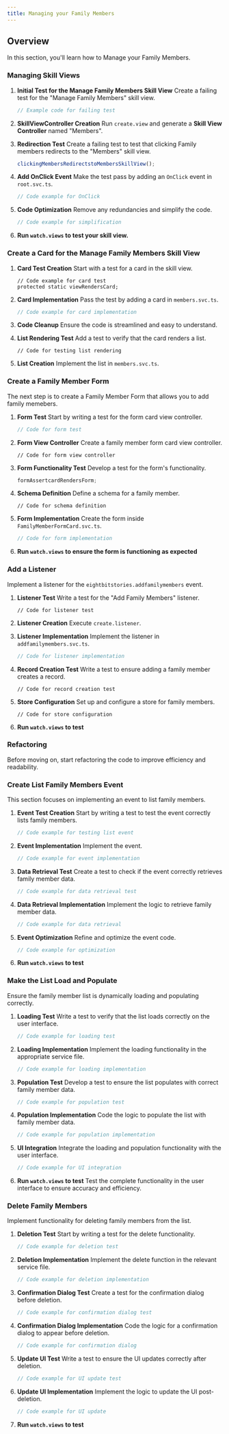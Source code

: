```yaml
---
title: Managing your Family Members
---
```

## Overview
In this section, you'll learn how to Manage your Family Members.

### Managing Skill Views
1. **Initial Test for the Manage Family Members Skill View**
Create a failing test for the "Manage Family Members" skill view.
   ```typescript
   // Example code for failing test
   ```

2. **SkillViewController Creation**
Run `create.view` and generate a **Skill View Controller** named "Members".

3. **Redirection Test**
Create a failing test to test that clicking Family members redirects to the "Members" skill view.
   ```typescript
   clickingMembersRedirectstoMembersSkillView();
   ```

4. **Add OnClick Event**
Make the test pass by adding an `OnClick` event in `root.svc.ts`.
   ```typescript
   // Code example for OnClick
   ```

5. **Code Optimization**
Remove any redundancies and simplify the code.
   ```typescript
   // Code example for simplification
   ```

6. **Run `watch.views` to test your skill view.**

### Create a Card for the Manage Family Members Skill View
1. **Card Test Creation**
 Start with a test for a card in the skill view.
   ```
   // Code example for card test
   protected static viewRendersCard;
   ```

2. **Card Implementation**
Pass the test by adding a card in `members.svc.ts`.
   ```typescript
   // Code example for card implementation
   ```

3. **Code Cleanup**
Ensure the code is streamlined and easy to understand.

4. **List Rendering Test**
Add a test to verify that the card renders a list.
   ```
   // Code for testing list rendering
   ```

5. **List Creation**
Implement the list in `members.svc.ts`.

### Create a Family Member Form
The next step is to create a Family Member Form that allows you to add family memebers.

1. **Form Test**
Start by writing a test for the form card view controller.
   ```typescript
   // Code for form test
   ```

2. **Form View Controller**
Create a family member form card view controller.
   ```
   // Code for form view controller
   ```

3. **Form Functionality Test**
Develop a test for the form's functionality.
   ```typescript
   formAssertcardRendersForm;
   ```

4. **Schema Definition**
Define a schema for a family member.
   ```
   // Code for schema definition
   ```

5. **Form Implementation**
Create the form inside `FamilyMemberFormCard.svc.ts`.
   ```typescript
   // Code for form implementation
   ```

6. **Run `watch.views` to ensure the form is functioning as expected**

### Add a Listener
Implement a listener for the `eightbitstories.addfamilymembers` event.

1. **Listener Test**
Write a test for the "Add Family Members" listener.
   ```
   // Code for listener test
   ```

2. **Listener Creation**
Execute `create.listener`.

3. **Listener Implementation**
Implement the listener in `addfamilymembers.svc.ts`.
   ```typescript
   // Code for listener implementation
   ```

4. **Record Creation Test**
Write a test to ensure adding a family member creates a record.
   ```
   // Code for record creation test
   ```

5. **Store Configuration**
 Set up and configure a store for family members.
   ```
   // Code for store configuration
   ```
6. **Run `watch.views` to test**

### Refactoring 
Before moving on, start refactoring the code to improve efficiency and readability.

### Create List Family Members Event
This section focuses on implementing an event to list family members.

1. **Event Test Creation**
 Start by writing a test to test the event correctly lists family members.
   ```typescript
   // Code example for testing list event
   ```

2. **Event Implementation**
 Implement the event.
   ```typescript
   // Code example for event implementation
   ```

3. **Data Retrieval Test**
 Create a test to check if the event correctly retrieves family member data.
   ```typescript
   // Code example for data retrieval test
   ```

4. **Data Retrieval Implementation**
 Implement the logic to retrieve family member data.
   ```typescript
   // Code example for data retrieval
   ```

5. **Event Optimization**
 Refine and optimize the event code.
   ```typescript
   // Code example for optimization
   ```

6. **Run `watch.views` to test**

### Make the List Load and Populate
Ensure the family member list is dynamically loading and populating correctly.

1. **Loading Test**
 Write a test to verify that the list loads correctly on the user interface.
   ```typescript
   // Code example for loading test
   ```

2. **Loading Implementation**
 Implement the loading functionality in the appropriate service file.
   ```typescript
   // Code example for loading implementation
   ```

3. **Population Test**
 Develop a test to ensure the list populates with correct family member data.
   ```typescript
   // Code example for population test
   ```

4. **Population Implementation**
 Code the logic to populate the list with family member data.
   ```typescript
   // Code example for population implementation
   ```

5. **UI Integration**
 Integrate the loading and population functionality with the user interface.
   ```typescript
   // Code example for UI integration
   ```

6. **Run `watch.views` to test**
 Test the complete functionality in the user interface to ensure accuracy and efficiency.

### Delete Family Members
Implement functionality for deleting family members from the list.

1. **Deletion Test**
 Start by writing a test for the delete functionality.
   ```typescript
   // Code example for deletion test
   ```

2. **Deletion Implementation**
 Implement the delete function in the relevant service file.
   ```typescript
   // Code example for deletion implementation
   ```

3. **Confirmation Dialog Test**
 Create a test for the confirmation dialog before deletion.
   ```typescript
   // Code example for confirmation dialog test
   ```

4. **Confirmation Dialog Implementation**
 Code the logic for a confirmation dialog to appear before deletion.
   ```typescript
   // Code example for confirmation dialog
   ```

5. **Update UI Test**
 Write a test to ensure the UI updates correctly after deletion.
   ```typescript
   // Code example for UI update test
   ```

6. **Update UI Implementation**
 Implement the logic to update the UI post-deletion.
   ```typescript
   // Code example for UI update
   ```

7. **Run `watch.views` to test**